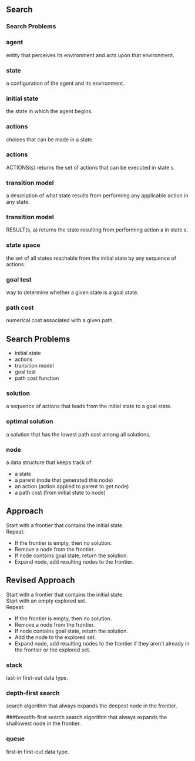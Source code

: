 ## Search

### Search Problems

### agent
entity that perceives its environment and acts upon that environment.

### state
a configuration of the agent and its environment.

### initial state
the state in which the agent begins.

### actions
choices that can be made in a state.

### actions
ACTIONS(s) returns the set of actions that can be executed in state s.

### transition model
a description of what state results from performing any applicable action in any state.

### transition model
RESULT(s, a) returns the state resulting from performing action a in state s.

### state space
the set of all states reachable from the initial state by any sequence of actions.

### goal test
way to determine whether a given state is a goal state.

### path cost
numerical cost associated with a given path.


## Search Problems

  - initial state
  - actions
  - transition model
  - goal test
  - path cost function


### solution
a sequence of actions that leads from the initial state to a goal state.

### optimal solution
a solution that has the lowest path cost among all solutions.

### node
a data structure that keeps track of
  - a state
  - a parent (node that generated this node)
  - an action (action applied to parent to get node)
  - a path cost (from initial state to node)


## Approach

Start with a frontier that contains the initial state.\
Repeat:
  - If the frontier is empty, then no solution.
  - Remove a node from the frontier.
  - If node contains goal state, return the solution.
  - Expand node, add resulting nodes to the frontier.


## Revised Approach

Start with a frontier that contains the initial state.\
Start with an empty explored set.\
Repeat:
  - If the frontier is empty, then no solution.
  - Remove a node from the frontier.
  - If node contains goal state, return the solution.
  - Add the node to the explored set.
  - Expand node, add resulting nodes to the frontier if they aren't already in the frontier or the explored set.

### stack
last-in first-out data type.

### depth-first search
search algorithm that always expands the deepest node in the frontier.

###breadth-first search
search algorithm that always expands the shallowest node in the frontier.

### queue
first-in first-out data type.
